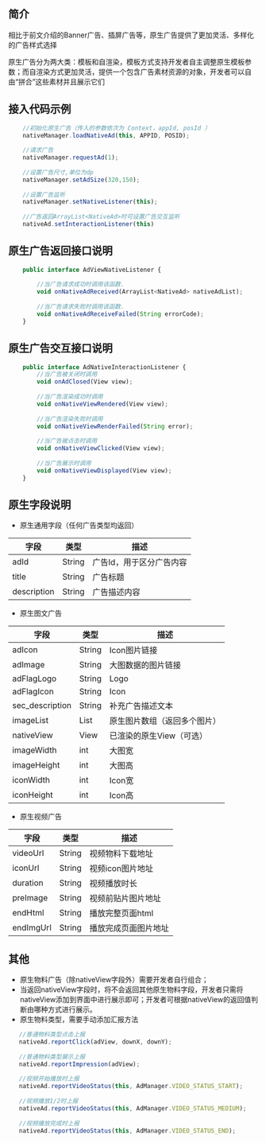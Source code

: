 ## 简介

  相比于前文介绍的Banner广告、插屏广告等，原生广告提供了更加灵活、多样化的广告样式选择
  
  原生广告分为两大类：模板和自渲染，模板方式支持开发者自主调整原生模板参数；而自渲染方式更加灵活，提供一个包含广告素材资源的对象，开发者可以自由“拼合”这些素材并且展示它们

## 接入代码示例
```js
    //初始化原生广告（传入的参数依次为 Context，appId, posId ）
    nativeManager.loadNativeAd(this, APPID, POSID);
  
    //请求广告
    nativeManager.requestAd(1);
  
    //设置广告尺寸,单位为dp
    nativeManager.setAdSize(320,150);
  
    //设置广告监听
    nativeManager.setNativeListener(this);
  
    //广告返回ArrayList<NativeAd>时可设置广告交互监听
    nativeAd.setInteractionListener(this)
```

## 原生广告返回接口说明

```js
    public interface AdViewNativeListener {
  
        //当广告请求成功时调用该函数. 
        void onNativeAdReceived(ArrayList<NativeAd> nativeAdList);
      
        //当广告请求失败时调用该函数.
        void onNativeAdReceiveFailed(String errorCode);
    }

```

## 原生广告交互接口说明
```js
    public interface AdNativeInteractionListener {
        //当广告被关闭时调用
        void onAdClosed(View view);
    
        //当广告渲染成功时调用
        void onNativeViewRendered(View view);
    
        //当广告渲染失败时调用
        void onNativeViewRenderFailed(String error);
    
        //当广告被点击时调用
        void onNativeViewClicked(View view);
    
        //当广告展示时调用
        void onNativeViewDisplayed(View view);                                            
    }
```

## 原生字段说明

  - 原生通用字段（任何广告类型均返回）

 |     字段     | 类型         |     描述       |
 |-------------|--------------|---------------|
 |adId	        |String       |	广告Id，用于区分广告内容|
 |title	        |String       |  	广告标题      |
 |description   |	String      |	广告描述内容    |



  - 原生图文广告
  
  |     字段     | 类型         |     描述       |
  |-------------|--------------|---------------|
  | adIcon      | String       | Icon图片链接   |
  |adImage      |	String	     |大图数据的图片链接|
  |adFlagLogo   |	String       |	Logo         |
  |adFlagIcon	  |String        |	Icon         |
  |sec_description|String	     |补充广告描述文本  |
  |imageList    |	List	       |原生图片数组（返回多个图片） |
  |nativeView	  |View	         |已渲染的原生View（可选） |
  |imageWidth   |	int          |	大图宽         |
  |imageHeight  |	int          |	大图高         |
  |iconWidth    |	int          |	Icon宽         | 
  |iconHeight   |	int	         |Icon高       |

  - 原生视频广告

  |     字段     | 类型         |     描述       |
  |-------------|--------------|---------------|
  |videoUrl	|String	       |视频物料下载地址      |
  |iconUrl	|String	       |视频icon图片地址      |
  |duration	|String	       |视频播放时长          |
  |preImage	|String	       |视频前贴片图片地址     |
  |endHtml	|String	       |播放完整页面html      |
  |endImgUrl	|String	     |播放完成页面图片地址    |
  
 ## 其他
 
 - 原生物料广告（除nativeView字段外）需要开发者自行组合；
 - 当返回nativeView字段时，将不会返回其他原生物料字段，开发者只需将nativeView添加到界面中进行展示即可；开发者可根据nativeView的返回值判断由哪种方式进行展示。
 - 原生物料类型，需要手动添加汇报方法
 
 ```js
    //普通物料类型点击上报
    nativeAd.reportClick(adView, downX, downY); 
  
    //普通物料类型展示上报
    nativeAd.reportImpression(adView); 
  
    //视频开始播放时上报
    nativeAd.reportVideoStatus(this, AdManager.VIDEO_STATUS_START); 
  
    //视频播放1/2时上报
    nativeAd.reportVideoStatus(this, AdManager.VIDEO_STATUS_MEDIUM); 
  
    //视频播放完成时上报
    nativeAd.reportVideoStatus(this, AdManager.VIDEO_STATUS_END);
 ```

 





